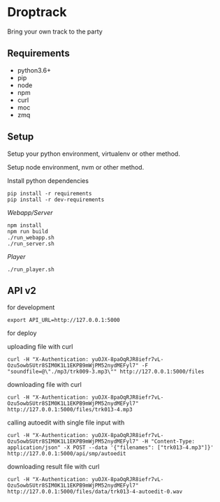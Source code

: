 Droptrack
=========

Bring your own track to the party


Requirements
------------

- python3.6+
- pip
- node
- npm
- curl
- moc
- zmq


Setup
-----

Setup your python environment, virtualenv or other method.

Setup node environment, nvm or other method.

Install python dependencies

    pip install -r requirements
    pip install -r dev-requirements


*Webapp/Server*

    npm install
    npm run build
    ./run_webapp.sh
    ./run_server.sh

*Player*

    ./run_player.sh


API v2
------

for development

`export API_URL=http://127.0.0.1:5000`

for deploy



uploading file with curl

`curl -H "X-Authentication: yuOJX-8paOqRJR8iefr7vL-Ozu5owbSUtr8SIM0K1L1EKPB9mWjPM52nydMEFyl7" -F "soundfile=@\"./mp3/trk009-3.mp3\"" http://127.0.0.1:5000/files`

downloading file with curl

`curl -H "X-Authentication: yuOJX-8paOqRJR8iefr7vL-Ozu5owbSUtr8SIM0K1L1EKPB9mWjPM52nydMEFyl7" http://127.0.0.1:5000/files/trk013-4.mp3`

calling autoedit with single file input with

`curl -H "X-Authentication: yuOJX-8paOqRJR8iefr7vL-Ozu5owbSUtr8SIM0K1L1EKPB9mWjPM52nydMEFyl7" -H "Content-Type: application/json" -X POST --data '{"filenames": ["trk013-4.mp3"]}' http://127.0.0.1:5000/api/smp/autoedit`

downloading result file with curl

`curl -H "X-Authentication: yuOJX-8paOqRJR8iefr7vL-Ozu5owbSUtr8SIM0K1L1EKPB9mWjPM52nydMEFyl7" http://127.0.0.1:5000/files/data/trk013-4-autoedit-0.wav`
